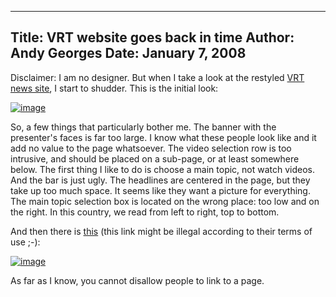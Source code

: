 -----
Title:  VRT website goes back in time
Author: Andy Georges
Date: January 7, 2008
----







Disclaimer: I am no designer. But when I take a look at the restyled
[VRT news site](http://deredactie.be/), I start to shudder. This is the
initial look:


[![image](C44A4441-56C4-41F9-A2E7-F1159F56E4BE-1.jpg)](http://www.flickr.com/photos/itkovian/2174625511/)


So, a few things that particularly bother me. The banner with the
presenter's faces is far too large. I know what these people look like
and it add no value to the page whatsoever. The video selection row is
too intrusive, and should be placed on a sub-page, or at least somewhere
below. The first thing I like to do is choose a main topic, not watch
videos. And the bar is just ugly. The headlines are centered in the
page, but they take up too much space. It seems like they want a picture
for everything. The main topic selection box is located on the wrong
place: too low and on the right. In this country, we read from left to
right, top to bottom.


And then there is
[this](http://www.deredactie.be/cm/de.redactie/help/gebruiksvoorwaarden_nl)
(this link might be illegal according to their terms of use ;-):


[![image](C44A4441-56C4-41F9-A2E7-F1159F56E4BE-2.png)](http://www.flickr.com/photos/itkovian/2174655339/)


As far as I know, you cannot disallow people to link to a page.




